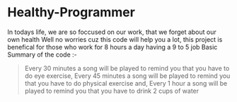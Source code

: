 # Healthy-Programmer
In todays life, we are so foccused on our work, that we forget about our own health
Well no worries cuz this code will help you a lot, this project is benefical for those who work for 8 hours a day having a 9 to 5 job
Basic Summary of the code :-
> Every 30 minutes a song will be played to remind you that you have to do eye exercise,
> Every 45 minutes a song will be played to remind you that you have to do physical exercise and, 
> Every 1 hour a song will be played to remind you that you have to drink 2 cups of water
